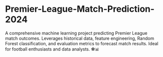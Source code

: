 # Premier-League-Match-Prediction-2024
A comprehensive machine learning project predicting Premier League match outcomes. Leverages historical data, feature engineering, Random Forest classification, and evaluation metrics to forecast match results. Ideal for football enthusiasts and data analysts. ⚽📊
